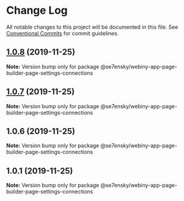 # Change Log

All notable changes to this project will be documented in this file.
See [Conventional Commits](https://conventionalcommits.org) for commit guidelines.

## [1.0.8](https://github.com/SE7ENSKY/se7ensky-webiny-plugins/compare/@se7ensky/webiny-app-page-builder-page-settings-connections@1.0.7...@se7ensky/webiny-app-page-builder-page-settings-connections@1.0.8) (2019-11-25)

**Note:** Version bump only for package @se7ensky/webiny-app-page-builder-page-settings-connections





## [1.0.7](https://github.com/SE7ENSKY/se7ensky-webiny-plugins/compare/@se7ensky/webiny-app-page-builder-page-settings-connections@1.0.6...@se7ensky/webiny-app-page-builder-page-settings-connections@1.0.7) (2019-11-25)

**Note:** Version bump only for package @se7ensky/webiny-app-page-builder-page-settings-connections





## 1.0.6 (2019-11-25)

**Note:** Version bump only for package @se7ensky/webiny-app-page-builder-page-settings-connections





## 1.0.1 (2019-11-25)

**Note:** Version bump only for package @se7ensky/webiny-app-page-builder-page-settings-connections
